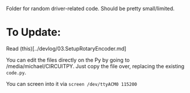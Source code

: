 Folder for random driver-related code. Should be pretty small/limited.

# To Update:

Read (this)[../devlog/03.SetupRotaryEncoder.md]

You can edit the files directly on the Py by going to /media/michael/CIRCUITPY.  Just copy the file over, replacing the existing `code.py`.

You can screen into it via `screen /dev/ttyACM0 115200`


